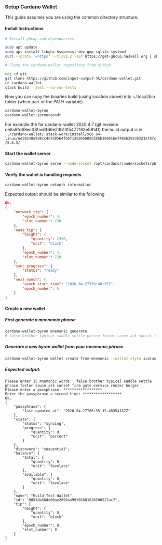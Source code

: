 ### Setup Cardano Wallet

This guide assumes you are using the common directory structure.

#### Install Instructions

``` bash
# Install ghcup and dependencies

sudo apt update
sudo apt install libghc-hsopenssl-dev gmp sqlite systemd
curl --proto '=https' --tlsv1.2 -sSf https://get-ghcup.haskell.org | sh

# Clone the cardano-wallet repository from github

cd; cd git
git clone https://github.com/input-output-hk/cardano-wallet.git
cd cardano-wallet
stack build --test --no-run-tests
```

Now you can copy the binaries build (using location above) into ~/.local/bin folder (when part of the PATH variable).
```bash
cardano-wallet-byron
cardano-wallet-jormungandr
```
For example the for cardano-wallet 2020.4.7 (git revision: ce8a9fd68ec08fac6f66e23b13f5477183e58141) the build output is in
`../cardano-wallet/.stack-work/install/x86_64-linux/ee58348a9d8cc4d7d8564fb6f136266b08b58bb18601bef486b392d8321af87c/8.6.5/`

#### Start the wallet server
```bash
cardano-wallet-byron serve --node-socket /opt/cardano/cnode/sockets/pbft_node.socket --testnet /opt/cardano/cnode/files/genesis.json --database /opt/cardano/cnode/priv/wallet
```

#### Verify the wallet is handling requests
```bash
cardano-wallet-byron network information
```
Expected output should be similar to the following
```json
Ok.
{
    "network_tip": {
        "epoch_number": 4,
        "slot_number": 730
    },
    "node_tip": {
        "height": {
            "quantity": 2390,
            "unit": "block"
        },
        "epoch_number": 4,
        "slot_number": 728
    },
    "sync_progress": {
        "status": "ready"
    },
    "next_epoch": {
        "epoch_start_time": "2020-04-27T09:48:35Z",
        "epoch_number": 5
    }
}
```
#### Create a new wallet
##### First generate a mnemonic phrase
```bash
cardano-wallet-byron mnemonic generate
# false brother typical saddle settle phrase foster sauce ask sunset firm gate service render burger
```
##### Generate a new byron wallet from your mnemonic phrase
```bash
cardano-wallet-byron wallet create from-mnemonic --wallet-style icarus "Guild Test Wallet"
```
##### Expected output:
```text
Please enter 15 mnemonic words : false brother typical saddle settle phrase foster sauce ask sunset firm gate service render burger
Please enter a passphrase: ******************
Enter the passphrase a second time: ******************
Ok.
{
    "passphrase": {
        "last_updated_at": "2020-04-27T06:35:19.48354187Z"
    },
    "state": {
        "status": "syncing",
        "progress": {
            "quantity": 0,
            "unit": "percent"
        }
    },
    "discovery": "sequential",
    "balance": {
        "total": {
            "quantity": 0,
            "unit": "lovelace"
        },
        "available": {
            "quantity": 0,
            "unit": "lovelace"
        }
    },
    "name": "Guild Test Wallet",
    "id": "0854da56dd00ae2099a499303681826506527ac7",
    "tip": {
        "height": {
            "quantity": 0,
            "unit": "block"
        },
        "epoch_number": 0,
        "slot_number": 0
    }
}

```
